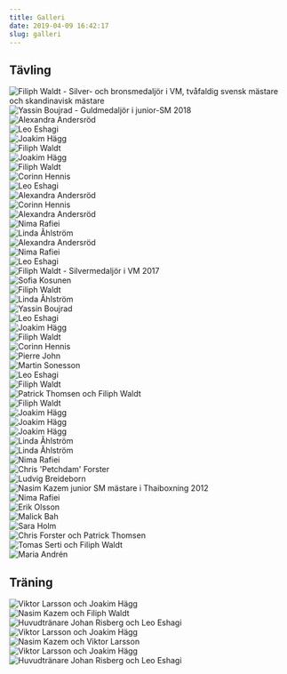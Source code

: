 ```yaml
---
title: Galleri
date: 2019-04-09 16:42:17
slug: galleri
---
```


## Tävling

<div class="galleryContainer">
    <div style="background: url(index/new/17.jpg)" class="galleryImage"><img src="index/new/17.jpg" alt="Filiph Waldt - Silver- och bronsmedaljör i VM, tvåfaldig svensk mästare och skandinavisk mästare" class="galleryThumbnail"></div>
    <div style="background: url(index/new/1.jpg)" class="galleryImage"><img src="index/new/1.jpg" alt="Yassin Boujrad - Guldmedaljör i junior-SM 2018" class="galleryThumbnail"></div>
    <div style="background: url(index/new/20.jpg)" class="galleryImage"><img src="index/new/20.jpg" alt="Alexandra Andersröd" class="galleryThumbnail"></div>
    <div style="background: url(index/new/30.jpg)" class="galleryImage"><img src="index/new/30.jpg" alt="Leo Eshagi" class="galleryThumbnail"></div>
    <div style="background: url(index/new/26.jpg)" class="galleryImage"><img src="index/new/26.jpg" alt="Joakim Hägg" class="galleryThumbnail"></div>
    <div style="background: url(index/new/3.jpg)" class="galleryImage"><img src="index/new/3.jpg" alt="Filiph Waldt" class="galleryThumbnail"></div>
    <div style="background: url(index/new/4.jpg)" class="galleryImage"><img src="index/new/4.jpg" alt="Joakim Hägg" class="galleryThumbnail"></div>
    <div style="background: url(index/new/5.jpg)" class="galleryImage"><img src="index/new/5.jpg" alt="Filiph Waldt" class="galleryThumbnail"></div>
    <div style="background: url(index/new/6.jpg)" class="galleryImage"><img src="index/new/6.jpg" alt="Corinn Hennis" class="galleryThumbnail"></div>
    <div style="background: url(index/new/31.jpg)" class="galleryImage"><img src="index/new/31.jpg" alt="Leo Eshagi" class="galleryThumbnail"></div>
    <div style="background: url(index/new/10.jpg)" class="galleryImage"><img src="index/new/10.jpg" alt="Alexandra Andersröd" class="galleryThumbnail"></div>
    <div style="background: url(index/new/7.jpg)" class="galleryImage"><img src="index/new/7.jpg" alt="Corinn Hennis" class="galleryThumbnail"></div>
    <div style="background: url(index/new/13.jpg)" class="galleryImage"><img src="index/new/13.jpg" alt="Alexandra Andersröd" class="galleryThumbnail"></div>
    <div style="background: url(index/new/14.jpg)" class="galleryImage"><img src="index/new/14.jpg" alt="Nima Rafiei" class="galleryThumbnail"></div>
    <div style="background: url(index/new/22.jpg)" class="galleryImage"><img src="index/new/22.jpg" alt="Linda Åhlström" class="galleryThumbnail"></div>
    <div style="background: url(index/new/11.jpg)" class="galleryImage"><img src="index/new/11.jpg" alt="Alexandra Andersröd" class="galleryThumbnail"></div>
    <div style="background: url(index/new/15.jpg)" class="galleryImage"><img src="index/new/15.jpg" alt="Nima Rafiei" class="galleryThumbnail"></div>
    <div style="background: url(index/new/34.jpg)" class="galleryImage"><img src="index/new/34.jpg" alt="Leo Eshagi" class="galleryThumbnail"></div>
    <div style="background: url(index/new/16.jpg)" class="galleryImage"><img src="index/new/16.jpg" alt="Filiph Waldt - Silvermedaljör i VM 2017" class="galleryThumbnail"></div>
    <div style="background: url(index/new/24.jpg)" class="galleryImage"><img src="index/new/24.jpg" alt="Sofia Kosunen" class="galleryThumbnail"></div>
    <div style="background: url(index/new/18.jpg)" class="galleryImage"><img src="index/new/18.jpg" alt="Filiph Waldt" class="galleryThumbnail"></div>
    <div style="background: url(index/new/23.jpg)" class="galleryImage"><img src="index/new/23.jpg" alt="Linda Åhlström" class="galleryThumbnail"></div>
    <div style="background: url(index/new/27.jpg)" class="galleryImage"><img src="index/new/27.jpg" alt="Yassin Boujrad" class="galleryThumbnail"></div>
    <div style="background: url(index/new/32.jpg)" class="galleryImage"><img src="index/new/32.jpg" alt="Leo Eshagi" class="galleryThumbnail"></div>
    <div style="background: url(index/new/28.jpg)" class="galleryImage"><img src="index/new/28.jpg" alt="Joakim Hägg" class="galleryThumbnail"></div>
    <div style="background: url(index/new/19.jpg)" class="galleryImage"><img src="index/new/19.jpg" alt="Filiph Waldt" class="galleryThumbnail"></div>
    <div style="background: url(index/new/21.jpg)" class="galleryImage"><img src="index/new/21.jpg" alt="Corinn Hennis" class="galleryThumbnail"></div>
    <div style="background: url(index/new/25.jpg)" class="galleryImage"><img src="index/new/25.jpg" alt="Pierre John" class="galleryThumbnail"></div>
    <div style="background: url(index/new/29.jpg)" class="galleryImage"><img src="index/new/29.jpg" alt="Martin Sonesson" class="galleryThumbnail"></div>
    <div style="background: url(index/new/33.jpg)" class="galleryImage"><img src="index/new/33.jpg" alt="Leo Eshagi" class="galleryThumbnail"></div>
    <div style="background: url(index/old/1.jpg)" class="galleryImage"><img src="index/old/1.jpg" alt="" class="galleryThumbnail"></div>
    <div style="background: url(index/old/2.jpg)" class="galleryImage"><img src="index/old/2.jpg" alt="" class="galleryThumbnail"></div>
    <div style="background: url(index/old/3.jpg)" class="galleryImage"><img src="index/old/3.jpg" alt="" class="galleryThumbnail"></div>
    <div style="background: url(index/old/4.png)" class="galleryImage"><img src="index/old/4.png" alt="" class="galleryThumbnail"></div>
    <div style="background: url(index/old/5.png)" class="galleryImage"><img src="index/old/5.png" alt="Filiph Waldt" class="galleryThumbnail"></div>
    <div style="background: url(index/old/6.png)" class="galleryImage"><img src="index/old/6.png" alt="" class="galleryThumbnail"></div>
    <div style="background: url(index/old/7.png)" class="galleryImage"><img src="index/old/7.png" alt="Patrick Thomsen och Filiph Waldt" class="galleryThumbnail"></div>
    <div style="background: url(index/old/8.png)" class="galleryImage"><img src="index/old/8.png" alt="Filiph Waldt" class="galleryThumbnail"></div>
    <div style="background: url(index/old/9.png)" class="galleryImage"><img src="index/old/9.png" alt="Joakim Hägg" class="galleryThumbnail"></div>
    <div style="background: url(index/old/10.png)" class="galleryImage"><img src="index/old/10.png" alt="" class="galleryThumbnail"></div>
    <div style="background: url(index/old/11.png)" class="galleryImage"><img src="index/old/11.png" alt="Joakim Hägg" class="galleryThumbnail"></div>
    <div style="background: url(index/old/12.png)" class="galleryImage"><img src="index/old/12.png" alt="Joakim Hägg" class="galleryThumbnail"></div>
    <div style="background: url(index/old/13.png)" class="galleryImage"><img src="index/old/13.png" alt="Linda Åhlström" class="galleryThumbnail"></div>
    <div style="background: url(index/old/14.png)" class="galleryImage"><img src="index/old/14.png" alt="Linda Åhlström" class="galleryThumbnail"></div>
    <div style="background: url(index/old/15.jpg)" class="galleryImage"><img src="index/old/15.jpg" alt="Nima Rafiei" class="galleryThumbnail"></div>
    <div style="background: url(index/old/16.jpg)" class="galleryImage"><img src="index/old/16.jpg" alt="Chris 'Petchdam' Forster" class="galleryThumbnail"></div>
    <div style="background: url(index/old/17.jpg)" class="galleryImage"><img src="index/old/17.jpg" alt="" class="galleryThumbnail"></div>
    <div style="background: url(index/old/18.jpg)" class="galleryImage"><img src="index/old/18.jpg" alt="Ludvig Breideborn" class="galleryThumbnail"></div>
    <div style="background: url(index/old/19.jpg)" class="galleryImage"><img src="index/old/19.jpg" alt="Nasim Kazem junior SM mästare i Thaiboxning 2012" class="galleryThumbnail"></div>
    <div style="background: url(index/old/20.jpg)" class="galleryImage"><img src="index/old/20.jpg" alt="Nima Rafiei" class="galleryThumbnail"></div>
    <div style="background: url(index/old/21.jpg)" class="galleryImage"><img src="index/old/21.jpg" alt="Erik Olsson" class="galleryThumbnail"></div>
    <div style="background: url(index/old/22.jpg)" class="galleryImage"><img src="index/old/22.jpg" alt="Malick Bah" class="galleryThumbnail"></div>
    <div style="background: url(index/old/23.jpg)" class="galleryImage"><img src="index/old/23.jpg" alt="Sara Holm" class="galleryThumbnail"></div>
    <div style="background: url(index/old/24.jpg)" class="galleryImage"><img src="index/old/24.jpg" alt="Chris Forster och Patrick Thomsen" class="galleryThumbnail"></div>
    <div style="background: url(index/old/25.jpg)" class="galleryImage"><img src="index/old/25.jpg" alt="Tomas Serti och Filiph Waldt" class="galleryThumbnail"></div>
    <div style="background: url(index/old/27.jpg)" class="galleryImage"><img src="index/old/27.jpg" alt="Maria Andrén" class="galleryThumbnail"></div>
</div>

## Träning

<div class="galleryContainer">
    <div style="background: url(index/training_new/1.jpg)" class="galleryImage"><img src="index/training_new/1.jpg" alt="Viktor Larsson och Joakim Hägg" class="galleryThumbnail"></div>
    <div style="background: url(index/training_new/10.jpg)" class="galleryImage"><img src="index/training_new/10.jpg" alt="Nasim Kazem och Filiph Waldt" class="galleryThumbnail"></div>
    <div style="background: url(index/training_new/13.jpg)" class="galleryImage"><img src="index/training_new/13.jpg" alt="Huvudtränare Johan Risberg och Leo Eshagi" class="galleryThumbnail"></div>
    <div style="background: url(index/training_new/6.jpg)" class="galleryImage"><img src="index/training_new/6.jpg" alt="Viktor Larsson och Joakim Hägg" class="galleryThumbnail"></div>
    <div style="background: url(index/training_new/2.jpg)" class="galleryImage"><img src="index/training_new/2.jpg" alt="Nasim Kazem och Viktor Larsson" class="galleryThumbnail"></div>
    <div style="background: url(index/training_new/8.jpg)" class="galleryImage"><img src="index/training_new/8.jpg" alt="Viktor Larsson och Joakim Hägg" class="galleryThumbnail"></div>
    <div style="background: url(index/training_new/11.jpg)" class="galleryImage"><img src="index/training_new/11.jpg" alt="" class="galleryThumbnail"></div>
    <div style="background: url(index/training_new/12.jpg)" class="galleryImage"><img src="index/training_new/12.jpg" alt="Huvudtränare Johan Risberg och Leo Eshagi" class="galleryThumbnail"></div>
    <div style="background: url(index/training_old/1.jpg)" class="galleryImage"><img src="index/training_old/1.jpg" alt="" class="galleryThumbnail"></div>
    <div style="background: url(index/training_old/2.jpg)" class="galleryImage"><img src="index/training_old/2.jpg" alt="" class="galleryThumbnail"></div>
    <div style="background: url(index/training_old/3.jpg)" class="galleryImage"><img src="index/training_old/3.jpg" alt="" class="galleryThumbnail"></div>
    <div style="background: url(index/training_old/4.jpg)" class="galleryImage"><img src="index/training_old/4.jpg" alt="" class="galleryThumbnail"></div>
    <div style="background: url(index/training_old/5.jpg)" class="galleryImage"><img src="index/training_old/5.jpg" alt="" class="galleryThumbnail"></div>
    <div style="background: url(index/training_old/6.jpg)" class="galleryImage"><img src="index/training_old/6.jpg" alt="" class="galleryThumbnail"></div>
    <div style="background: url(index/training_old/7.jpg)" class="galleryImage"><img src="index/training_old/7.jpg" alt="" class="galleryThumbnail"></div>
    <div style="background: url(index/training_old/8.jpg)" class="galleryImage"><img src="index/training_old/8.jpg" alt="" class="galleryThumbnail"></div>
    <div style="background: url(index/training_old/9.jpg)" class="galleryImage"><img src="index/training_old/9.jpg" alt="" class="galleryThumbnail"></div>
    <div style="background: url(index/training_old/10.jpg)" class="galleryImage"><img src="index/training_old/10.jpg" alt="" class="galleryThumbnail"></div>
    <div style="background: url(index/training_old/11.jpg)" class="galleryImage"><img src="index/training_old/11.jpg" alt="" class="galleryThumbnail"></div>
    <div style="background: url(index/training_old/12.jpg)" class="galleryImage"><img src="index/training_old/12.jpg" alt="" class="galleryThumbnail"></div>
    <div style="background: url(index/training_old/13.jpg)" class="galleryImage"><img src="index/training_old/13.jpg" alt="" class="galleryThumbnail"></div>
    <div style="background: url(index/training_old/14.jpg)" class="galleryImage"><img src="index/training_old/14.jpg" alt="" class="galleryThumbnail"></div>
    <div style="background: url(index/training_old/15.jpg)" class="galleryImage"><img src="index/training_old/15.jpg" alt="" class="galleryThumbnail"></div>
    <div style="background: url(index/training_old/16.jpg)" class="galleryImage"><img src="index/training_old/16.jpg" alt="" class="galleryThumbnail"></div>
    <div style="background: url(index/training_old/17.jpg)" class="galleryImage"><img src="index/training_old/17.jpg" alt="" class="galleryThumbnail"></div>
    <div style="background: url(index/training_old/18.jpg)" class="galleryImage"><img src="index/training_old/18.jpg" alt="" class="galleryThumbnail"></div>
    <div style="background: url(index/training_old/19.jpg)" class="galleryImage"><img src="index/training_old/19.jpg" alt="" class="galleryThumbnail"></div>
    <div style="background: url(index/training_old/20.jpg)" class="galleryImage"><img src="index/training_old/20.jpg" alt="" class="galleryThumbnail"></div>
    <div style="background: url(index/training_old/21.jpg)" class="galleryImage"><img src="index/training_old/21.jpg" alt="" class="galleryThumbnail"></div>
    <div style="background: url(index/training_old/22.jpg)" class="galleryImage"><img src="index/training_old/22.jpg" alt="" class="galleryThumbnail"></div>
    <div style="background: url(index/training_old/23.jpg)" class="galleryImage"><img src="index/training_old/23.jpg" alt="" class="galleryThumbnail"></div>
    <div style="background: url(index/training_old/24.jpg)" class="galleryImage"><img src="index/training_old/24.jpg" alt="" class="galleryThumbnail"></div>
    <div style="background: url(index/training_old/25.jpg)" class="galleryImage"><img src="index/training_old/25.jpg" alt="" class="galleryThumbnail"></div>
    <div style="background: url(index/training_old/26.jpg)" class="galleryImage"><img src="index/training_old/26.jpg" alt="" class="galleryThumbnail"></div>
    <div style="background: url(index/training_old/27.jpg)" class="galleryImage"><img src="index/training_old/27.jpg" alt="" class="galleryThumbnail"></div>
</div>